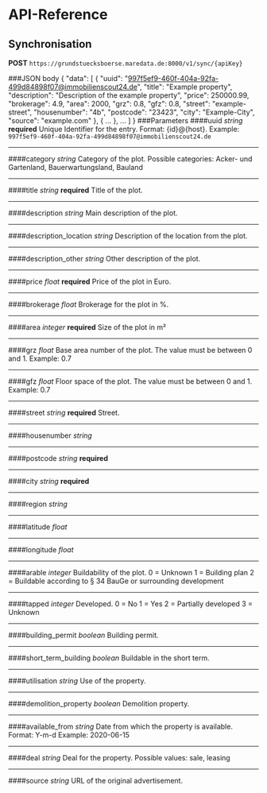 API-Reference
=============

Synchronisation
---------------

**POST** `https://grundstuecksboerse.maredata.de:8000/v1/sync/{apiKey}`

###JSON body
    {
        "data": [
            {
                "uuid": "997f5ef9-460f-404a-92fa-499d84898f07@immobilienscout24.de",
                "title": "Example property",
                "description": "Description of the example property",
                "price": 250000.99,
                "brokerage": 4.9,
                "area": 2000,
                "grz": 0.8,
                "gfz": 0.8,
                "street": "example-street",
                "housenumber": "4b",
                "postcode": "23423",
                "city": "Example-City",
                "source": "example.com"
            },
            {
                ...
            },
            ...
        ]
    }
###Parameters
####uuid
_string_ **required**
Unique Identifier for the entry. 
Format: {id}@{host}. 
Example: `997f5ef9-460f-404a-92fa-499d84898f07@immobilienscout24.de`

---

####category
_string_
Category of the plot. 
Possible categories: Acker- und Gartenland, Bauerwartungsland, Bauland

---

####title
_string_ **required**
Title of the plot.

---

####description
_string_
Main description of the plot.

---

####description_location
_string_
Description of the location from the plot.

---

####description_other
_string_
Other description of the plot.

---

####price
_float_ **required**
Price of the plot in Euro.

---

####brokerage
_float_
Brokerage for the plot in %.

---

####area
_integer_ **required**
Size of the plot in m²

---

####grz
_float_
Base area number of the plot. The value must be between 0 and 1.
Example: 0.7

---

####gfz
_float_
Floor space of the plot. The value must be between 0 and 1.
Example: 0.7

---

####street
_string_ **required**
Street.

---

####housenumber
_string_

---

####postcode
_string_ **required**

---

####city
_string_ **required**

---

####region
_string_

---

####latitude
_float_

---

####longitude
_float_

---

####arable
_integer_
Buildability of the plot. 
0 = Unknown
1 = Building plan
2 = Buildable according to § 34 BauGe or surrounding development

---

####tapped
_integer_
Developed.
0 = No
1 = Yes
2 = Partially developed
3 = Unknown

---

####building_permit
_boolean_
Building permit.

---

####short_term_building
_boolean_
Buildable in the short term.

---

####utilisation
_string_
Use of the property.

---

####demolition_property
_boolean_
Demolition property.

---

####available_from
_string_
Date from which the property is available.
Format: Y-m-d
Example: 2020-06-15

---

####deal
_string_
Deal for the property. 
Possible values: sale, leasing

---

####source
_string_
URL of the original advertisement.